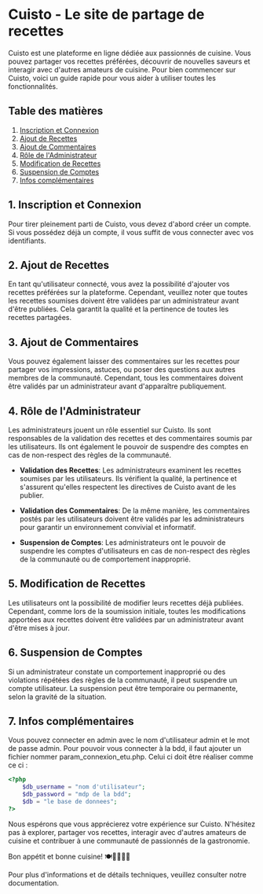 # Cuisto - Le site de partage de recettes

Cuisto est une plateforme en ligne dédiée aux passionnés de cuisine. Vous pouvez partager vos recettes préférées, découvrir de nouvelles saveurs et interagir avec d'autres amateurs de cuisine. Pour bien commencer sur Cuisto, voici un guide rapide pour vous aider à utiliser toutes les fonctionnalités.

## Table des matières
1. [Inscription et Connexion](#inscription-et-connexion)
2. [Ajout de Recettes](#ajout-de-recettes)
3. [Ajout de Commentaires](#ajout-de-commentaires)
4. [Rôle de l'Administrateur](#rôle-de-ladministrateur)
5. [Modification de Recettes](#modification-de-recettes)
6. [Suspension de Comptes](#suspension-de-comptes)
7. [Infos complémentaires](#infos)

## 1. Inscription et Connexion <a name="inscription-et-connexion"></a>

Pour tirer pleinement parti de Cuisto, vous devez d'abord créer un compte. Si vous possédez déjà un compte, il vous suffit de vous connecter avec vos identifiants.

## 2. Ajout de Recettes <a name="ajout-de-recettes"></a>

En tant qu'utilisateur connecté, vous avez la possibilité d'ajouter vos recettes préférées sur la plateforme. Cependant, veuillez noter que toutes les recettes soumises doivent être validées par un administrateur avant d'être publiées. Cela garantit la qualité et la pertinence de toutes les recettes partagées.

## 3. Ajout de Commentaires <a name="ajout-de-commentaires"></a>

Vous pouvez également laisser des commentaires sur les recettes pour partager vos impressions, astuces, ou poser des questions aux autres membres de la communauté. Cependant, tous les commentaires doivent être validés par un administrateur avant d'apparaître publiquement.

## 4. Rôle de l'Administrateur <a name="rôle-de-ladministrateur"></a>

Les administrateurs jouent un rôle essentiel sur Cuisto. Ils sont responsables de la validation des recettes et des commentaires soumis par les utilisateurs. Ils ont également le pouvoir de suspendre des comptes en cas de non-respect des règles de la communauté.

- **Validation des Recettes**: Les administrateurs examinent les recettes soumises par les utilisateurs. Ils vérifient la qualité, la pertinence et s'assurent qu'elles respectent les directives de Cuisto avant de les publier.

- **Validation des Commentaires**: De la même manière, les commentaires postés par les utilisateurs doivent être validés par les administrateurs pour garantir un environnement convivial et informatif.

- **Suspension de Comptes**: Les administrateurs ont le pouvoir de suspendre les comptes d'utilisateurs en cas de non-respect des règles de la communauté ou de comportement inapproprié.

## 5. Modification de Recettes <a name="modification-de-recettes"></a>

Les utilisateurs ont la possibilité de modifier leurs recettes déjà publiées. Cependant, comme lors de la soumission initiale, toutes les modifications apportées aux recettes doivent être validées par un administrateur avant d'être mises à jour.

## 6. Suspension de Comptes <a name="suspension-de-comptes"></a>

Si un administrateur constate un comportement inapproprié ou des violations répétées des règles de la communauté, il peut suspendre un compte utilisateur. La suspension peut être temporaire ou permanente, selon la gravité de la situation.

## 7. Infos complémentaires <a name="infos"></a>

Vous pouvez connecter en admin avec le nom d'utilisateur admin et le mot de passe admin.
Pour pouvoir vous connecter à la bdd, il faut ajouter un fichier nommer param_connexion_etu.php.
Celui ci doit être réaliser comme ce ci :
```php
<?php
    $db_username = "nom d'utilisateur";
    $db_password = "mdp de la bdd"; 
    $db = "le base de donnees";
?>
```
Nous espérons que vous apprécierez votre expérience sur Cuisto. N'hésitez pas à explorer, partager vos recettes, interagir avec d'autres amateurs de cuisine et contribuer à une communauté de passionnés de la gastronomie.

Bon appétit et bonne cuisine! 🍽️👩‍🍳👨‍🍳

Pour plus d'informations et de détails techniques, veuillez consulter notre documentation.
